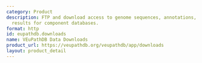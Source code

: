 ```yaml
---
category: Product
description: FTP and download access to genome sequences, annotations, and analysis
  results for component databases.
format: http
id: eupathdb.downloads
name: VEuPathDB Data Downloads
product_url: https://veupathdb.org/veupathdb/app/downloads
layout: product_detail
---
```

